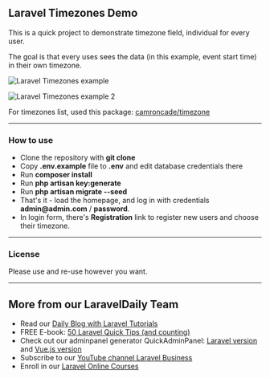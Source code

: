 ## Laravel Timezones Demo

This is a quick project to demonstrate timezone field, individual for every user.

The goal is that every uses sees the data (in this example, event start time) in their own timezone. 

![Laravel Timezones example](https://laraveldaily.com/wp-content/uploads/2019/01/laravel-timezones.png)

![Laravel Timezones example 2](https://laraveldaily.com/wp-content/uploads/2019/01/laravel-timezones-2.png)

For timezones list, used this package: [camroncade/timezone](https://github.com/camroncade/timezone)

---

### How to use

- Clone the repository with __git clone__
- Copy __.env.example__ file to __.env__ and edit database credentials there
- Run __composer install__
- Run __php artisan key:generate__
- Run __php artisan migrate --seed__
- That's it - load the homepage, and log in with credentials __admin@admin.com__ / __password__.
- In login form, there's __Registration__ link to register new users and choose their timezone.

---

### License

Please use and re-use however you want.

---

## More from our LaravelDaily Team

- Read our [Daily Blog with Laravel Tutorials](https://laraveldaily.com)
- FREE E-book: [50 Laravel Quick Tips (and counting)](https://laraveldaily.com/free-e-book-40-laravel-quick-tips-and-counting/)
- Check out our adminpanel generator QuickAdminPanel: [Laravel version](https://quickadminpanel.com) and [Vue.js version](https://vue.quickadminpanel.com)
- Subscribe to our [YouTube channel Laravel Business](https://www.youtube.com/channel/UCTuplgOBi6tJIlesIboymGA)
- Enroll in our [Laravel Online Courses](https://laraveldaily.teachable.com/)
